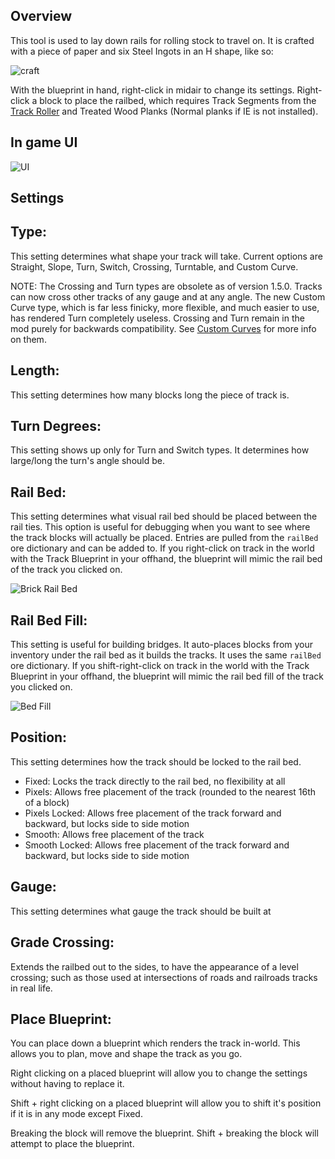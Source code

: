 ## Overview

This tool is used to lay down rails for rolling stock to travel on. It is crafted with a piece of paper and six Steel Ingots in an H shape, like so:

![craft](immersiverailroading:wiki/images/track1.png)

With the blueprint in hand, right-click in midair to change its settings. Right-click a block to place the railbed, which requires Track Segments from the [Track Roller](immersiverailroading:wiki/en_us/track_roller.md) and Treated Wood Planks (Normal planks if IE is not installed).

## In game UI

![UI](immersiverailroading:wiki/images/track2.png)

## Settings

## Type:

This setting determines what shape your track will take. Current options are Straight, Slope, Turn, Switch, Crossing, Turntable, and Custom Curve.

NOTE: The Crossing and Turn types are obsolete as of version 1.5.0. Tracks can now cross other tracks of any gauge and at any angle. The new Custom Curve type, which is far less finicky, more flexible, and much easier to use, has rendered Turn completely useless. Crossing and Turn remain in the mod purely for backwards compatibility. See [Custom Curves](immersiverailroading:wiki/en_us/custom_curves.md) for more info on them.

## Length:

This setting determines how many blocks long the piece of track is.

## Turn Degrees:

This setting shows up only for Turn and Switch types.  It determines how large/long the turn's angle should be.

## Rail Bed:

This setting determines what visual rail bed should be placed between the rail ties.  This option is useful for debugging when you want to see where the track blocks will actually be placed. Entries are pulled from the `railBed` ore dictionary and can be added to. If you right-click on track in the world with the Track Blueprint in your offhand, the blueprint will mimic the rail bed of the track you clicked on.

![Brick Rail Bed](immersiverailroading:wiki/images/track3.png)

## Rail Bed Fill:

This setting is useful for building bridges.  It auto-places blocks from your inventory under the rail bed as it builds the tracks. It uses the same `railBed` ore dictionary. If you shift-right-click on track in the world with the Track Blueprint in your offhand, the blueprint will mimic the rail bed fill of the track you clicked on.

![Bed Fill](immersiverailroading:wiki/images/track4.png)

## Position:

This setting determines how the track should be locked to the rail bed.

* Fixed: Locks the track directly to the rail bed, no flexibility at all
* Pixels: Allows free placement of the track (rounded to the nearest 16th of a block)
* Pixels Locked: Allows free placement of the track forward and backward, but locks side to side motion
* Smooth: Allows free placement of the track
* Smooth Locked: Allows free placement of the track forward and backward, but locks side to side motion

## Gauge:

This setting determines what gauge the track should be built at

## Grade Crossing:

Extends the railbed out to the sides, to have the appearance of a level crossing; such as those used at intersections of roads and railroads tracks in real life.

## Place Blueprint:

You can place down a blueprint which renders the track in-world.  This allows you to plan, move and shape the track as you go.

Right clicking on a placed blueprint will allow you to change the settings without having to replace it.

Shift \+ right clicking on a placed blueprint will allow you to shift it's position if it is in any mode except Fixed.

Breaking the block will remove the blueprint.  Shift \+ breaking the block will attempt to place the blueprint.
